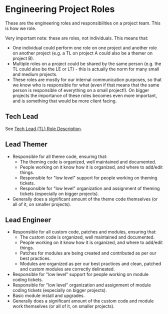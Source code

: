 # Engineering Project Roles

These are the engineering roles and responsibilities on a project team. This is how we role.

Very important note: these are roles, not individuals. This means that:

- One individual could perform one role on one project and another role on another project (e.g. a TL on project A could also be a themer on project B).
- Multiple roles on a project could be shared by the same person (e.g. the TL could also be the LE or LT) - this is actually the norm for many small and medium projects.
- These roles are mostly for our internal communication purposes, so that we know who is responsible for what (even if that means that the same person is responsible of everything on a small project!). On bigger projects the importance of these roles becomes even more important, and is something that would be more client facing.

## Tech Lead

See [Tech Lead (TL) Role Description](tech-lead.md). 

## Lead Themer

- Responsible for all theme code, ensuring that:
  - The theming code is organized, well maintained and documented.
  - People working on it know how it is organized, and where to add/edit things.
  - Responsible for "low level" support for people working on theming tickets.
  - Responsible for "low level" organization and assignment of theming tickets (especially on bigger projects).
- Generally does a significant amount of the theme code themselves (or all of it, on smaller projects).

## Lead Engineer

- Responsible for all custom code, patches and modules, ensuring that:
  - The custom code is organized, well maintained and documented.
  - People working on it know how it is organized, and where to add/edit things.
  - Patches for modules are being created and contributed as per our best practices.
  - Modules are organized as per our best practices and clean, patched and custom modules are correctly delineated.
- Responsible for "low level" support for people working on module coding tickets.
- Responsible for "low level" organization and assignment of module coding tickets (especially on bigger projects).
- Basic module install and upgrades.
- Generally does a significant amount of the custom code and module work themselves (or all of it, on smaller projects).
